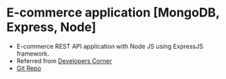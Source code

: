 # E-commerce application [MongoDB, Express, Node]

- E-commerce REST API application with Node JS using ExpressJS framework.
- Referred from [Developers Corner](https://www.youtube.com/watch?v=S6Yd5cPtXr4&list=PL0g02APOH8okXhOQLOLcB_nifs1U41im5&index=1)
- [Git Repo](https://github.com/navdeep1676/digitic-backend)
